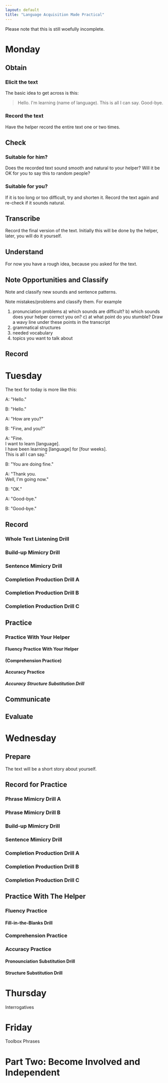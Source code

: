 ```yaml
---
layout: default
title: "Language Acquisition Made Practical"
---
```

Please note that this is still woefully incomplete.
# Monday
## Obtain
### Elicit the text
The basic idea to get across is this:
> Hello.
I'm learning (name of language).
This is all I can say.
Good-bye.
### Record the text
Have the helper record the entire text one or two times.
## Check
### Suitable for him?
Does the recorded text sound smooth and natural to your helper? Will it be OK for you to say this to random people?
### Suitable for you?
If it is too long or too difficult, try and shorten it.
Record the text again and re-check if it sounds natural.
## Transcribe
Record the final version of the text. Initially this will be done by the helper, later, you will do it yourself.
## Understand
For now you have a rough idea, because you asked for the text.
## Note Opportunities and Classify
Note and classify new sounds and sentence patterns.

Note mistakes/problems and classify them. For example

1. pronunciation problems
  a) which sounds are difficult?
  b) which sounds does your helper correct you on?
  c) at what point do you stumble?
Draw a wavy line under these points in the transcript
2. grammatical structures
3. needed vocabulary
4. topics you want to talk about
## Record
# Tuesday
The text for today is more like this:

 A: "Hello."
 
 B: "Hello."
 
 A: "How are you?"
 
 B: "Fine, and you?"
 
 A: "Fine.<br/>
    I want to learn [language].<br/>
    I have been learning [language] for [four weeks].<br/>
    This is all I can say."<br/>
    
 B: "You are doing fine."
 
A: "Thank you.<br/>
    Well, I'm going now."
    
 B: "OK."
 
A: "Good-bye."

B: "Good-bye."
## Record
### Whole Text Listening Drill
### Build-up Mimicry Drill
### Sentence Mimicry Drill
### Completion Production Drill A
### Completion Production Drill B
### Completion Production Drill C

## Practice

### Practice With Your Helper

#### Fluency Practice With Your Helper

#### (Comprehension Practice)

#### Accuracy Practice

##### Accuracy Structure Substitution Drill

## Communicate
## Evaluate


# Wednesday
## Prepare
The text will be a short story about yourself.
## Record for Practice
### Phrase Mimicry Drill A
### Phrase Mimicry Drill B
### Build-up Mimicry Drill
### Sentence Mimicry Drill
### Completion Production Drill A
### Completion Production Drill B
### Completion Production Drill C

## Practice With The Helper
### Fluency Practice
#### Fill-in-the-Blanks Drill
### Comprehension Practice
### Accuracy Practice
#### Pronounciation Substitution Drill
#### Structure Substitution Drill

# Thursday
Interrogatives


# Friday
Toolbox Phrases

# Part Two: Become Involved and Independent
